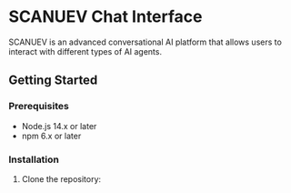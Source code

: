 # SCANUEV Chat Interface

SCANUEV is an advanced conversational AI platform that allows users to interact with different types of AI agents.

## Getting Started

### Prerequisites

- Node.js 14.x or later
- npm 6.x or later

### Installation

1. Clone the repository:

